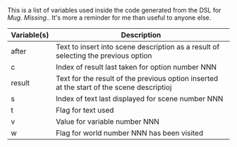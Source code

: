 This is a list of variables used inside the code generated from the DSL for
*Mug. Missing.*. It's more a reminder for me than useful to anyone else.

Variable(s)|Description
-|-
after|Text to insert into scene description as a result of selecting the previous option
c<NNN>|Index of result last taken for option number NNN
result|Text for the result of the previous option inserted at the start of the scene descriptioj
s<NNN>|Index of text last displayed for scene number NNN
t<NNN>|Flag for text used
v<NNN>|Value for variable number NNN
w<NNN>|Flag for world number NNN has been visited
